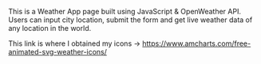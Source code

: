 This is a Weather App page built using JavaScript & OpenWeather API. Users can input city location, submit the form and get live weather data of any location in the world. 

This link is where I obtained my icons ->
https://www.amcharts.com/free-animated-svg-weather-icons/

